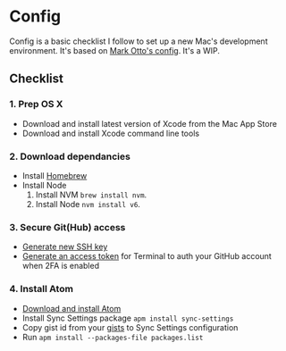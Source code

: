 # Config

Config is a basic checklist I follow to set up a new Mac's development environment. It's based on [Mark Otto's config](https://github.com/mdo/config). It's a WIP.

## Checklist

### 1. Prep OS X
  * Download and install latest version of Xcode from the Mac App Store
  * Download and install Xcode command line tools

### 2. Download dependancies
  * Install [Homebrew](http://brew.sh)
  * Install Node
    1. Install NVM `brew install nvm`.
    2. Install Node `nvm install v6`.

### 3. Secure Git(Hub) access

  * [Generate new SSH key](https://help.github.com/articles/generating-ssh-keys/)
  * [Generate an access token](https://help.github.com/articles/creating-an-access-token-for-command-line-use/) for Terminal to auth your GitHub account when 2FA is enabled

### 4. Install Atom
 * [Download and install Atom](https://atom.io/)
 * Install Sync Settings package `apm install sync-settings`
 * Copy gist id from your [gists](https://gist.github.com/grahamharper/) to Sync Settings configuration
 * Run `apm install --packages-file packages.list`
